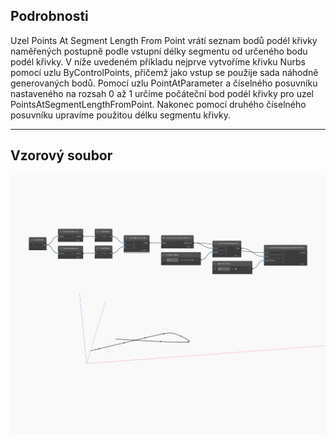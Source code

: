 ## Podrobnosti
Uzel Points At Segment Length From Point vrátí seznam bodů podél křivky naměřených postupně podle vstupní délky segmentu od určeného bodu podél křivky. V níže uvedeném příkladu nejprve vytvoříme křivku Nurbs pomocí uzlu ByControlPoints, přičemž jako vstup se použije sada náhodně generovaných bodů. Pomocí uzlu PointAtParameter a číselného posuvníku nastaveného na rozsah 0 až 1 určíme počáteční bod podél křivky pro uzel PointsAtSegmentLengthFromPoint. Nakonec pomocí druhého číselného posuvníku upravíme použitou délku segmentu křivky.
___
## Vzorový soubor

![PointsAtSegmentLengthFromPoint](./Autodesk.DesignScript.Geometry.Curve.PointsAtSegmentLengthFromPoint_img.jpg)

